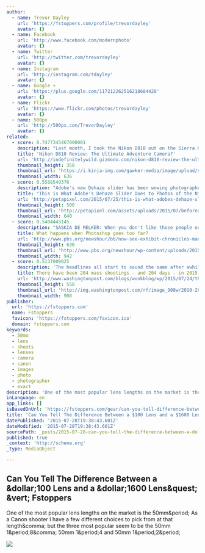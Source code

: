 ```yaml
---
author:
  - name: Trevor Dayley
    url: 'https://fstoppers.com/profile/trevordayley'
    avatar: {}
  - name: Facebook
    url: 'http://www.facebook.com/modernphoto'
    avatar: {}
  - name: Twitter
    url: 'http://twitter.com/trevordayley'
    avatar: {}
  - name: Instagram
    url: 'http://instagram.com/tdayley'
    avatar: {}
  - name: Google +
    url: 'https://plus.google.com/117212262516218684428'
    avatar: {}
  - name: Flickr
    url: 'https://www.flickr.com/photos/trevordayley'
    avatar: {}
  - name: 500px
    url: 'http://500px.com/TrevorDayley'
    avatar: {}
related:
  - score: 0.7477345467000001
    description: "Last month, I took the Nikon D810 out on the Sierra High Route - one of the toughest adventures around. It got dirty, wet, and constantly banged around. Here's how it performed. Three years ago, my roommate bought a D800E. I've always shot Canon, but he let me borrow his Nikon for a couple of shoots."
    title: 'Nikon D810 Review: The Ultimate Adventure Camera?'
    url: 'http://indefinitelywild.gizmodo.com/nikon-d810-review-the-ultimate-adventure-camera-1720304051'
    thumbnail_height: 358
    thumbnail_url: 'https://i.kinja-img.com/gawker-media/image/upload/s--HUMXs9W4--/c_fill,fl_progressive,g_north,h_358,q_80,w_636/1359547536269425185.jpg'
    thumbnail_width: 636
  - score: 0.5588549376
    description: "Adobe's new Dehaze slider has been wowing photographers since it was launched for Lightroom and Adobe Camera RAW last month. We've seen what it can do for haze, rainy days, and blizzards, but there's yet another interesting application: enhancing photos of the starry night sky."
    title: "This is What Adobe's Dehaze Slider Does to Photos of the Night Sky"
    url: 'http://petapixel.com/2015/07/25/this-is-what-adobes-dehaze-slider-does-to-photos-of-the-night-sky/'
    thumbnail_height: 500
    thumbnail_url: 'http://petapixel.com/assets/uploads/2015/07/beforeafter2.jpg'
    thumbnail_width: 640
  - score: 0.5404443145
    description: "SASKIA DE MELKER: ​When you don't like those people or objects in the background, you just remove them. Using a filter, after the snap, to make a regular photo look vintage, is as easy as a mouse click. So is removing a light post that seems to be shooting out of someone's head by using photoshop."
    title: What happens when Photoshop goes too far?
    url: 'http://www.pbs.org/newshour/bb/now-see-exhibit-chronicles-manipulated-news-photos/'
    thumbnail_height: 636
    thumbnail_url: 'http://www.pbs.org/newshour/wp-content/uploads/2015/07/Screen-Shot-2015-07-26-at-2.21.20-PM.png'
    thumbnail_width: 942
  - score: 0.5137009025
    description: 'The headlines all start to sound the same after awhile. Seven people shot inside Louisville nightclub. Four men shot in Suffolk early Sunday morning. Two dead, two hospitalized in Brice Street shooting. The shootings happen so often, the circumstances become so familiar, that we tune them out.'
    title: There have been 204 mass shootings - and 204 days - in 2015 so far
    url: 'http://www.washingtonpost.com/blogs/wonkblog/wp/2015/07/24/there-have-been-204-mass-shootings-and-204-days-in-2015-so-far/'
    thumbnail_height: 558
    thumbnail_url: 'http://img.washingtonpost.com/rf/image_908w/2010-2019/Wires/Images/2015-07-23/AP/Movie_Theater_Shooting-0bab1.jpg'
    thumbnail_width: 908
publisher:
  url: 'https://fstoppers.com'
  name: Fstoppers
  favicon: 'https://fstoppers.com/favicon.ico'
  domain: fstoppers.com
keywords:
  - 50mm
  - lens
  - shoots
  - lenses
  - camera
  - canon
  - images
  - photo
  - photographer
  - exact
description: 'One of the most popular lens lengths on the market is the 50mm. As a Canon shooter I have a few different choices to pick from at that length, but the three most popular seem to be the 50mm 1.8, 50mm 1.4 and 50mm 1.2.'
inLanguage: en
app_links: []
isBasedOnUrl: 'https://fstoppers.com/gear/can-you-tell-difference-between-100-lens-and-1600-lens-8588'
title: 'Can You Tell The Difference Between a $100 Lens and a $1600 Lens? | Fstoppers'
datePublished: '2015-07-28T19:38:43.601Z'
dateModified: '2015-07-28T19:38:43.601Z'
sourcePath: _posts/2015-07-28-can-you-tell-the-difference-between-a-dollar100-lens-and-a-dollar1600.md
published: true
_context: 'http://schema.org'
_type: MediaObject

---
```

<article style=""><h1>Can You Tell The Difference Between a &amp;dollar;100 Lens and a &amp;dollar;1600 Lens&amp;quest; &amp;vert; Fstoppers</h1><p>One of the most popular lens lengths on the market is the 50mm&amp;period; As a Canon shooter I have a few different choices to pick from at that length&amp;comma; but the three most popular seem to be the 50mm 1&amp;period;8&amp;comma; 50mm 1&amp;period;4 and 50mm 1&amp;period;2&amp;period;</p><img src="https://d1w5usc88actyi.cloudfront.net/wp-content/uploads/2013/11/Comparison-of-All-Three-Talia.jpg" /></article>